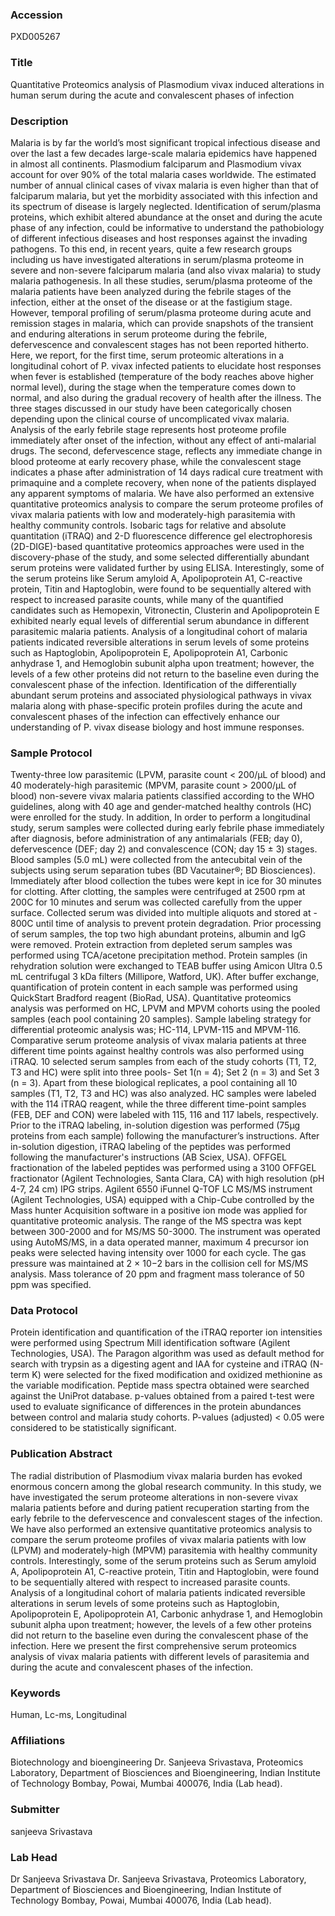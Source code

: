 ### Accession
PXD005267

### Title
Quantitative Proteomics analysis of Plasmodium vivax induced alterations in human serum during the acute and convalescent phases of infection

### Description
Malaria is by far the world’s most significant tropical infectious disease and over the last a few decades large-scale malaria epidemics have happened in almost all continents. Plasmodium falciparum and Plasmodium vivax account for over 90% of the total malaria cases worldwide. The estimated number of annual clinical cases of vivax malaria is even higher than that of falciparum malaria, but yet the morbidity associated with this infection and its spectrum of disease is largely neglected. Identification of serum/plasma proteins, which exhibit altered abundance at the onset and during the acute phase of any infection, could be informative to understand the pathobiology of different infectious diseases and host responses against the invading pathogens. To this end, in recent years, quite a few research groups including us have investigated alterations in serum/plasma proteome in severe and non-severe falciparum malaria (and also vivax malaria) to study malaria pathogenesis. In all these studies, serum/plasma proteome of the malaria patients have been analyzed during the febrile stages of the infection, either at the onset of the disease or at the fastigium stage. However, temporal profiling of serum/plasma proteome during acute and remission stages in malaria, which can provide snapshots of the transient and enduring alterations in serum proteome during the febrile, defervescence and convalescent stages has not been reported hitherto.  Here, we report, for the first time, serum proteomic alterations in a longitudinal cohort of P. vivax infected patients to elucidate host responses when fever is established (temperature of the body reaches above higher normal level), during the stage when the temperature comes down to normal, and also during the gradual recovery of health after the illness.  The three stages discussed in our study have been categorically chosen depending upon the clinical course of uncomplicated vivax malaria. Analysis of the early febrile stage represents host proteome profile immediately after onset of the infection, without any effect of anti-malarial drugs. The second, defervescence stage, reflects any immediate change in blood proteome at early recovery phase, while the convalescent stage indicates a phase after administration of 14 days radical cure treatment with primaquine and a complete recovery, when none of the patients displayed any apparent symptoms of malaria. We have also performed an extensive quantitative proteomics analysis to compare the serum proteome profiles of vivax malaria patients with low and moderately-high parasitemia with healthy community controls. Isobaric tags for relative and absolute quantitation (iTRAQ) and 2-D fluorescence difference gel electrophoresis (2D-DIGE)-based quantitative proteomics approaches were used in the discovery-phase of the study, and some selected differentially abundant serum proteins were validated further by using ELISA. Interestingly, some of the serum proteins like Serum amyloid A, Apolipoprotein A1, C-reactive protein, Titin and Haptoglobin, were found to be sequentially altered with respect to increased parasite counts, while many of the quantified candidates such as Hemopexin, Vitronectin, Clusterin and Apolipoprotein E exhibited nearly equal levels of differential serum abundance in different parasitemic malaria patients. Analysis of a longitudinal cohort of malaria patients indicated reversible alterations in serum levels of some proteins such as Haptoglobin, Apolipoprotein E, Apolipoprotein A1, Carbonic anhydrase 1, and Hemoglobin subunit alpha upon treatment; however, the levels of a few other proteins did not return to the baseline even during the convalescent phase of the infection. Identification of the differentially abundant serum proteins and associated physiological pathways in vivax malaria along with phase-specific protein profiles during the acute and convalescent phases of the infection can effectively enhance our understanding of P. vivax disease biology and host immune responses.

### Sample Protocol
Twenty-three low parasitemic (LPVM, parasite count < 200/µL of blood) and 40 moderately-high parasitemic (MPVM, parasite count > 2000/µL of blood) non-severe vivax malaria patients classified according to the WHO guidelines, along with 40 age and gender-matched healthy controls (HC) were enrolled for the study. In addition, In order to perform a longitudinal study, serum samples were collected during early febrile phase immediately after diagnosis, before administration of any antimalarials (FEB; day 0), defervescence (DEF; day 2) and convalescence (CON; day 15 ± 3) stages. Blood samples (5.0 mL) were collected from the antecubital vein of the subjects using serum separation tubes (BD Vacutainer®; BD Biosciences). Immediately after blood collection the tubes were kept in ice for 30 minutes for clotting. After clotting, the samples were centrifuged at 2500 rpm at 200C for 10 minutes and serum was collected carefully from the upper surface. Collected serum was divided into multiple aliquots and stored at - 800C until time of analysis to prevent protein degradation. Prior processing of serum samples, the top two high abundant proteins, albumin and IgG were removed. Protein extraction from depleted serum samples was performed using TCA/acetone precipitation method. Protein samples (in rehydration solution were exchanged to TEAB buffer using Amicon Ultra 0.5 mL centrifugal 3 kDa filters (Millipore, Watford, UK). After buffer exchange, quantification of protein content in each sample was performed using QuickStart Bradford reagent (BioRad, USA). Quantitative proteomics analysis was performed on HC, LPVM and MPVM cohorts using the pooled samples (each pool containing 20 samples). Sample labeling strategy for differential proteomic analysis was; HC-114, LPVM-115 and MPVM-116. Comparative serum proteome analysis of vivax malaria patients at three different time points against healthy controls was also performed using iTRAQ. 10 selected serum samples from each of the study cohorts (T1, T2, T3 and HC) were split into three pools- Set 1(n = 4); Set 2 (n = 3) and Set 3 (n = 3). Apart from these biological replicates, a pool containing all 10 samples (T1, T2, T3 and HC) was also analyzed. HC samples were labeled with the 114 iTRAQ reagent, while the three different time-point samples (FEB, DEF and CON) were labeled with 115, 116 and 117 labels, respectively. Prior to the iTRAQ labeling, in-solution digestion was performed (75μg proteins from each sample) following the manufacturer’s instructions. After in-solution digestion, iTRAQ labeling of the peptides was performed following the manufacturer's instructions (AB Sciex, USA). OFFGEL fractionation of the labeled peptides was performed using a 3100 OFFGEL fractionator (Agilent Technologies, Santa Clara, CA) with high resolution (pH 4-7, 24 cm) IPG strips. Agilent 6550 iFunnel Q-TOF LC MS/MS instrument (Agilent Technologies, USA) equipped with a Chip-Cube controlled by the Mass hunter Acquisition software in a positive ion mode was applied for quantitative proteomic analysis. The range of the MS spectra was kept between 300-2000 and for MS/MS 50-3000. The instrument was operated using AutoMS/MS, in a data operated manner, maximum 4 precursor ion peaks were selected having intensity over 1000 for each cycle. The gas pressure was maintained at 2 × 10−2 bars in the collision cell for MS/MS analysis. Mass tolerance of 20 ppm and fragment mass tolerance of 50 ppm was specified.

### Data Protocol
Protein identification and quantification of the iTRAQ reporter ion intensities were performed using Spectrum Mill identification software (Agilent Technologies, USA). The Paragon algorithm was used as default method for search with trypsin as a digesting agent and IAA for cysteine and iTRAQ (N-term K) were selected for the fixed modification and oxidized methionine as the variable modification. Peptide mass spectra obtained were searched against the UniProt database. p-values obtained from a paired t-test were used to evaluate significance of differences in the protein abundances between control and malaria study cohorts. P-values (adjusted) < 0.05 were considered to be statistically significant.

### Publication Abstract
The radial distribution of Plasmodium vivax malaria burden has evoked enormous concern among the global research community. In this study, we have investigated the serum proteome alterations in non-severe vivax malaria patients before and during patient recuperation starting from the early febrile to the defervescence and convalescent stages of the infection. We have also performed an extensive quantitative proteomics analysis to compare the serum proteome profiles of vivax malaria patients with low (LPVM) and moderately-high (MPVM) parasitemia with healthy community controls. Interestingly, some of the serum proteins such as Serum amyloid A, Apolipoprotein A1, C-reactive protein, Titin and Haptoglobin, were found to be sequentially altered with respect to increased parasite counts. Analysis of a longitudinal cohort of malaria patients indicated reversible alterations in serum levels of some proteins such as Haptoglobin, Apolipoprotein E, Apolipoprotein A1, Carbonic anhydrase 1, and Hemoglobin subunit alpha upon treatment; however, the levels of a few other proteins did not return to the baseline even during the convalescent phase of the infection. Here we present the first comprehensive serum proteomics analysis of vivax malaria patients with different levels of parasitemia and during the acute and convalescent phases of the infection.

### Keywords
Human, Lc-ms, Longitudinal

### Affiliations
Biotechnology and bioengineering
Dr. Sanjeeva Srivastava, Proteomics Laboratory, Department of Biosciences and Bioengineering, Indian Institute of Technology Bombay, Powai, Mumbai 400076, India (Lab head).

### Submitter
sanjeeva Srivastava

### Lab Head
Dr Sanjeeva Srivastava
Dr. Sanjeeva Srivastava, Proteomics Laboratory, Department of Biosciences and Bioengineering, Indian Institute of Technology Bombay, Powai, Mumbai 400076, India (Lab head).


